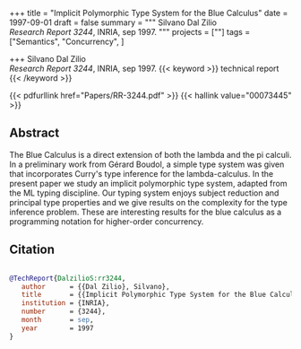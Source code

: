 +++
title = "Implicit Polymorphic Type System for the Blue Calculus"
date = 1997-09-01
draft = false
summary = """
Silvano Dal Zilio <br />
_Research Report 3244_, INRIA, sep 1997.
"""
projects = [""]
tags = ["Semantics", "Concurrency", ]

+++
Silvano Dal Zilio <br />
_Research Report 3244_, INRIA, sep 1997.
{{< keyword >}} technical report {{< /keyword >}}


{{< pdfurllink href="Papers/RR-3244.pdf" >}}
{{< hallink value="00073445" >}}

## Abstract
The Blue Calculus is a direct extension of both the lambda and the pi calculi. In a
        preliminary work from Gérard Boudol, a simple type system was given that incorporates
        Curry's type inference for the lambda-calculus. In the present paper we study an implicit
        polymorphic type system, adapted from the ML typing discipline. Our typing system enjoys
        subject reduction and principal type properties and we give results on the complexity for
        the type inference problem. These are interesting results for the blue calculus as a
        programming notation for higher-order concurrency.



## Citation

```bibtex

@TechReport{DalzilioS:rr3244,
   author      = {{Dal Zilio}, Silvano},
   title       = {{Implicit Polymorphic Type System for the Blue Calculus}},
   institution = {INRIA},
   number      = {3244}, 
   month       = sep, 
   year        = 1997
}

````
